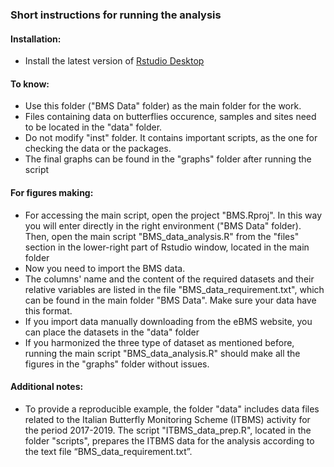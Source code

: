 ### Short instructions for running the analysis

#### Installation:

- Install the latest version of [Rstudio Desktop](https://www.rstudio.com/products/rstudio/download/)

#### To know:

- Use this folder ("BMS Data" folder) as the main folder for the work.
- Files containing data on butterflies occurence, samples and sites need to be located in
  the "data" folder.
- Do not modify "inst" folder. It contains important scripts, as the one for checking the data or the packages.
- The final graphs can be found in the "graphs" folder after running the script


#### For figures making:

- For accessing the main script, open the project "BMS.Rproj". In this way you will enter directly
  in the right environment ("BMS Data" folder). Then, open the main script "BMS_data_analysis.R"
  from the "files" section in the lower-right part of Rstudio window, located in the main folder
- Now you need to import the BMS data. 
- The columns' name and the content of the required datasets and their relative variables are listed in the file 
  "BMS_data_requirement.txt", which can be found in the main folder "BMS Data". Make sure your data have this format.
- If you import data manually downloading from the eBMS website, you can place the datasets in the "data" folder
- If you harmonized the three type of dataset as mentioned before, running the main script "BMS_data_analysis.R" should
  make all the figures in the "graphs" folder without issues. 

#### Additional notes:

- To provide a reproducible example, the folder "data" includes data files related to the Italian Butterfly Monitoring Scheme (ITBMS) activity for the period 2017-2019. The script "ITBMS_data_prep.R", located in the folder "scripts", prepares the ITBMS data for the analysis according to the text file “BMS_data_requirement.txt”.


